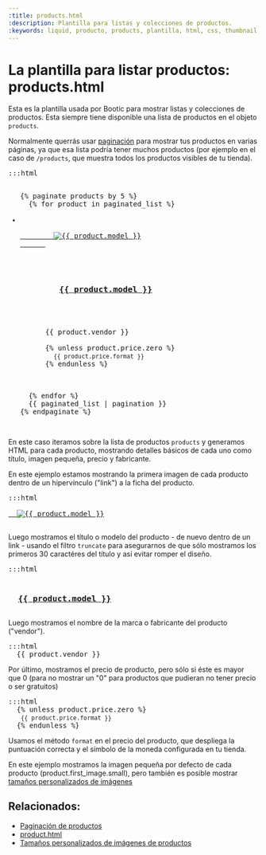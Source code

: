 ```yaml
---
:title: products.html
:description: Plantilla para listas y colecciones de productos.
:keywords: liquid, producto, products, plantilla, html, css, thumbnail, product_type, variants, price, precio, variantes, archivos, colecciones, loop, parcial
---
```


# La plantilla para listar productos: products.html

Esta es la plantilla usada por Bootic para mostrar listas y colecciones de productos. Esta siempre tiene disponible una lista de productos en el objeto <code>products</code>. 

Normalmente querrás usar [paginación](/es/diseno/recetas/paginacion) para mostrar tus productos en varias páginas, ya que esa lista podría tener muchos productos (por ejemplo en el caso de <code>/products</code>, que muestra todos los productos visibles de tu tienda).

<pre>:::html
<ul class="products">
{% paginate products by 5 %}
  {% for product in paginated_list %}
    <li class="clearfix">
      <a href="{{ product.url }}" class="product-image">
        <img src="{{ product.first_image.small }}" alt="{{ product.model }}" />
      </a>

      <h3 class="product-model">
        <a href="{{ product.url }}">{{ product.model }}</a>
      </h3>

      <span class="product-vendor">{{ product.vendor }}</span>

      {% unless product.price.zero %}
        <small class="product-price">{{ product.price.format }}</small>
      {% endunless %}

    </li>
  {% endfor %}
  {{ paginated_list | pagination }}
{% endpaginate %}
</ul>
</pre>

En este caso iteramos sobre la lista de productos <code>products</code> y generamos HTML para cada producto, mostrando detalles básicos de cada uno como título, imagen pequeña, precio y fabricante.

En este ejemplo estamos mostrando la primera imagen de cada producto dentro de un hipervínculo ("link") a la ficha del producto.

<pre>:::html
<a href="{{ product.url }}" class="product-image">
  <img src="{{ product.first_image.small }}" alt="{{ product.model }}" />
</a>
</pre>

Luego mostramos el título o modelo del producto - de nuevo dentro de un link - usando el filtro <code>truncate</code> para asegurarnos de que sólo mostramos los primeros 30 caractéres del título y así evitar romper el diseño.

<pre>:::html
<h3 class="product-model">
  <a href="{{ product.url }}" title="{{ product.model }}">{{ product.model }}</a>
</h3></pre>

Luego mostramos el nombre de la marca o fabricante del producto ("vendor").

<pre>:::html
  <span class="product-vendor">{{ product.vendor }}</span>
</pre>

Por último, mostramos el precio de producto, pero sólo si éste es mayor que 0 (para no mostrar un "0" para productos que pudieran no tener precio o ser gratuitos)

<pre>:::html
  {% unless product.price.zero %}
   <small class="product-price">{{ product.price.format }}</small>
  {% endunless %}
</pre>

Usamos el método <code>format</code> en el precio del producto, que despliega la puntuación correcta y el símbolo de la moneda configurada en tu tienda.

<div class="tip">
  En este ejemplo mostramos la imagen pequeña por defecto de cada producto (product.first_image.small), pero también es posible mostrar <a href="/es/diseno/imagenes">tamaños personalizados de imágenes</a>
</div>

## Relacionados:

* [Paginación de productos](/es/diseno/recetas/paginacion)
* [product.html](/es/diseno/plantillas/product)
* [Tamaños personalizados de imágenes de productos](/es/diseno/imagenes/control-avanzado)
